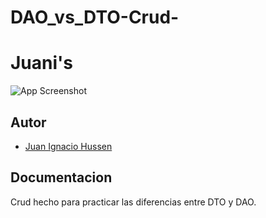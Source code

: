 # DAO_vs_DTO-Crud-
# Juani's


![App Screenshot](https://files.oaiusercontent.com/file-byRPoticfJfOVoBDtFATyyp6?se=2024-08-29T04%3A22%3A08Z&sp=r&sv=2024-08-04&sr=b&rscc=max-age%3D604800%2C%20immutable%2C%20private&rscd=attachment%3B%20filename%3D2103ecc3-4f00-4fce-874f-175b23fb82e3.webp&skoid=3f3a9132-9530-48ef-96b7-fee5a811733f&sktid=a48cca56-e6da-484e-a814-9c849652bcb3&skt=2024-08-28T22%3A24%3A40Z&ske=2024-08-29T23%3A24%3A40Z&sks=b&skv=2024-08-04&sig=Y2A3klPoVRmXYrnU3OWbMQtBPiPl5MyN7IzcGomXsb8%3D)

 
## Autor

- [Juan Ignacio Hussen](https://github.com/juanihussen)


## Documentacion

Crud hecho para practicar las diferencias entre DTO y DAO.

